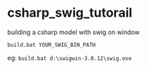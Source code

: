 # csharp_swig_tutorail
building a csharp model with swig on window 


`build.bat YOUR_SWIG_BIN_PATH`

eg: `build.bat d:\swigwin-3.0.12\swig.exe`
